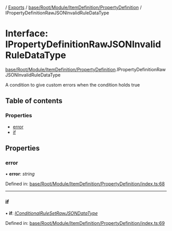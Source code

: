 [](../README.md) / [Exports](../modules.md) / [base/Root/Module/ItemDefinition/PropertyDefinition](../modules/base_root_module_itemdefinition_propertydefinition.md) / IPropertyDefinitionRawJSONInvalidRuleDataType

# Interface: IPropertyDefinitionRawJSONInvalidRuleDataType

[base/Root/Module/ItemDefinition/PropertyDefinition](../modules/base_root_module_itemdefinition_propertydefinition.md).IPropertyDefinitionRawJSONInvalidRuleDataType

A condition to give custom errors when the condition holds true

## Table of contents

### Properties

- [error](base_root_module_itemdefinition_propertydefinition.ipropertydefinitionrawjsoninvalidruledatatype.md#error)
- [if](base_root_module_itemdefinition_propertydefinition.ipropertydefinitionrawjsoninvalidruledatatype.md#if)

## Properties

### error

• **error**: *string*

Defined in: [base/Root/Module/ItemDefinition/PropertyDefinition/index.ts:68](https://github.com/onzag/itemize/blob/0e9b128c/base/Root/Module/ItemDefinition/PropertyDefinition/index.ts#L68)

___

### if

• **if**: [*IConditionalRuleSetRawJSONDataType*](../modules/base_root_module_itemdefinition_conditionalruleset.md#iconditionalrulesetrawjsondatatype)

Defined in: [base/Root/Module/ItemDefinition/PropertyDefinition/index.ts:69](https://github.com/onzag/itemize/blob/0e9b128c/base/Root/Module/ItemDefinition/PropertyDefinition/index.ts#L69)
